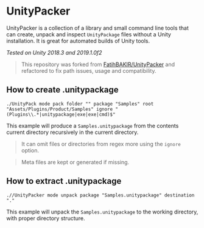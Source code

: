 # UnityPacker

UnityPacker is a collection of a library and small command line tools that can create, unpack and inspect `UnityPackage` files without a Unity installation. It is great for automated builds of Unity tools.

*Tested on Unity 2018.3 and 2019.1.0f2*

> This repository was forked from [FatihBAKIR/UnityPacker](https://github.com/FatihBAKIR/UnityPacker) and refactored to fix path issues, usage and compatibility.

## How to create .unitypackage

    ./UnityPack mode pack folder "" package "Samples" root "Assets/Plugins/Product/Samples" ignore "(Plugins\\.*|unitypackage|exe|exe|cmd)$"
    
This example will produce a `Samples.unitypackage` from the contents current directory recursively in the current directory.

> It can omit files or directories from regex more using the `ignore` option.

> Meta files are kept or generated if missing.

## How to extract .unitypackage

    .//UnityPacker mode unpack package "Samples.unitypackage" destination "."

This example will unpack the `Samples.unitypackage` to the working directory, with proper directory structure.
